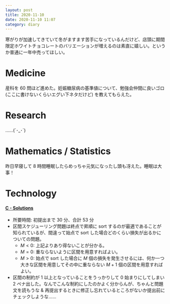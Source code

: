 ```yaml
---
layout: post
title: 2020-11-10
date: 2020-11-10 11:07
category: diary
---
```


寒がりが加速してきていて冬がますます苦手になっているんだけど、店頭に期間限定ホワイトチョコレートのバリエーションが増えるのは素直に嬉しい。というか普通に一年中売ってほしい。

# Medicine
産科を 60 問ほど進めた。妊娠糖尿病の基準値について、勉強会仲間に良いゴロ (ここに書けないくらいエグい下ネタだけど) を教えてもらえた。

# Research
……(´･_･`)

# Mathematics / Statistics
昨日早寝して 8 時間睡眠したらめっちゃ元気になったし頭も冴えた。睡眠は大事！

# Technology

#### [C - Solutions](https://atcoder.jp/contests/arc106/tasks/arc106_c)
- 所要時間: 初提出まで 30 分、合計 53 分
- 区間スケジューリング問題は終点で昇順に sort するのが最適であることが知られているが、間違って始点で sort した場合どのくらい損失が出るかについての問題。
  - $M < 0$: 上記よりあり得ないことが分かる。
  - $M = 0$: 重ならないように区間を用意すればよい。
  - $M > 0$: 始点で sort した場合に $M$ 個の損失を発生させるには、何か一つ大きな区間を用意してその中に重ならない $M + 1$ 個の区間を用意すればよい。
- 区間の制約が $1$ 以上となっていることをうっかりして $0$ 始まりにしてしまい 2 ペナ出した。なんでこんな制約にしたのかよく分からんが、ちゃんと問題文を読もうな & 再提出するときに修正し忘れているところがないか提出前にチェックしような……